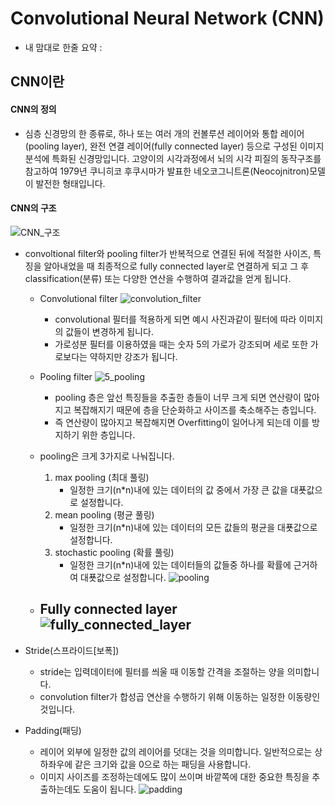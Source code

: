 # Convolutional Neural Network (CNN)

+ 내 맘대로 한줄 요약 : 

## CNN이란

#### CNN의 정의
  - 심층 신경망의 한 종류로, 하나 또는 여러 개의 컨볼루션 레이어와 통합 레이어(pooling layer), 완전 연결 레이어(fully connected layer) 등으로 구성된 이미지 분석에 특화된 신경망입니다. 고양이의 시각과정에서 뇌의 시각 피질의 동작구조를 참고하여 1979년 쿠니히코 후쿠시마가 발표한 네오코그니트론(Neocojnitron)모델이 발전한 형태입니다.

#### CNN의 구조

![CNN_구조](https://user-images.githubusercontent.com/40276516/72335021-9d31c100-3701-11ea-9a36-7a57615ced41.png)

- convoltional filter와 pooling filter가 반복적으로 연결된 뒤에 적절한 사이즈, 특징을 알아내었을 때 최종적으로 fully connected layer로 연결하게 되고 그 후 classification(분류) 또는 다양한 연산을 수행하여 결과값을 얻게 됩니다.

  - Convolutional filter
![convolution_filter](https://user-images.githubusercontent.com/40276516/72339170-2e586600-3709-11ea-8bbb-e5bdcbdac211.png)
    - convolutional 필터를 적용하게 되면 예시 사진과같이 필터에 따라 이미지의 값들이 변경하게 됩니다.
    - 가로성분 필터를 이용하였을 때는 숫자 5의 가로가 강조되며 세로 또한 가로보다는 약하지만 강조가 됩니다.


  - Pooling filter
![5_pooling](https://user-images.githubusercontent.com/40276516/72340025-bb4fef00-370a-11ea-8e77-f9bb606a999a.png)
    - pooling 층은 앞선 특징들을 추출한 층들이 너무 크게 되면 연산량이 많아지고 복잡해지기 때문에 층을 단순화하고 사이즈를 축소해주는 층입니다.
    - 즉 연산량이 많아지고 복잡해지면 Overfitting이 일어나게 되는데 이를 방지하기 위한 층입니다.
  - pooling은 크게 3가지로 나눠집니다.
    1. max pooling (최대 풀링)
        - 일정한 크기(n*n)내에 있는 데이터의 값 중에서 가장 큰 값을 대푯값으로 설정합니다.
    2. mean pooling (평균 풀링)
        - 일정한 크기(n*n)내에 있는 데이터의 모든 값들의 평균을 대푯값으로 설정합니다.
    3. stochastic pooling (확률 풀링)
        - 일정한 크기(n*n)내에 있는 데이터들의 값들중 하나를 확률에 근거하여 대푯값으로 설정합니다.
![pooling](https://user-images.githubusercontent.com/40276516/72334985-9014d200-3701-11ea-9d49-a7e3f01af692.png)

  - Fully connected layer
![fully_connected_layer](https://user-images.githubusercontent.com/40276516/72340826-3534a800-370c-11ea-831e-6371f01a1eb0.png)
    - 
    
- Stride(스프라이드[보폭])
  - stride는 입력데이터에 필터를 씌울 때 이동할 간격을 조절하는 양을 의미합니다.
  - convolution filter가 합성곱 연산을 수행하기 위해 이동하는 일정한 이동량인 것입니다.

- Padding(패딩)
  - 레이어 외부에 일정한 값의 레이어를 덧대는 것을 의미합니다. 일반적으로는 상하좌우에 같은 크기와 값을 0으로 하는 패딩을 사용합니다.
  - 이미지 사이즈를 조정하는데에도 많이 쓰이며 바깥쪽에 대한 중요한 특징을 추출하는데도 도움이 됩니다.
![padding](https://user-images.githubusercontent.com/40276516/72336002-44632800-3703-11ea-8e5c-91d1dad1e14e.gif)


 
